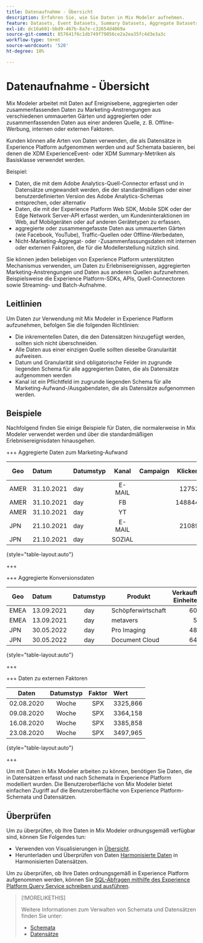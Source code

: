 ```yaml
---
title: Datenaufnahme - Übersicht
description: Erfahren Sie, wie Sie Daten in Mix Modeler aufnehmen.
feature: Datasets, Event Datasets, Summary Datasets, Aggregate Datasets
exl-id: dc16a601-bbd9-467b-8a7e-c32654d4069a
source-git-commit: 857641f6c1db749f79056ce2a2ea35fc4d3e3a3c
workflow-type: tm+mt
source-wordcount: '520'
ht-degree: 10%

---
```


# Datenaufnahme - Übersicht

Mix Modeler arbeitet mit Daten auf Ereignisebene, aggregierten oder zusammenfassenden Daten zu Marketing-Anstrengungen aus verschiedenen ummauerten Gärten und aggregierten oder zusammenfassenden Daten aus einer anderen Quelle, z. B. Offline-Werbung, internen oder externen Faktoren.

Kunden können alle Arten von Daten verwenden, die als Datensätze in Experience Platform aufgenommen werden und auf Schemata basieren, bei denen die XDM ExperienceEvent- oder XDM Summary-Metriken als Basisklasse verwendet werden.

Beispiel:

* Daten, die mit dem Adobe Analytics-Quell-Connector erfasst und in Datensätze umgewandelt werden, die der standardmäßigen oder einer benutzerdefinierten Version des Adobe Analytics-Schemas entsprechen, oder alternativ
* Daten, die mit der Experience Platform Web SDK, Mobile SDK oder der Edge Network Server-API erfasst werden, um Kundeninteraktionen im Web, auf Mobilgeräten oder auf anderen Gerätetypen zu erfassen,
* aggregierte oder zusammengefasste Daten aus ummauerten Gärten (wie Facebook, YouTube), Traffic-Quellen oder Offline-Werbedaten,
* Nicht-Marketing-Aggregat- oder -Zusammenfassungsdaten mit internen oder externen Faktoren, die für die Modellerstellung nützlich sind.

Sie können jeden beliebigen von Experience Platform unterstützten Mechanismus verwenden, um Daten zu Erlebnisereignissen, aggregierten Marketing-Anstrengungen und Daten aus anderen Quellen aufzunehmen. Beispielsweise die Experience Platform-SDKs, APIs, Quell-Connectoren sowie Streaming- und Batch-Aufnahme.


## Leitlinien

Um Daten zur Verwendung mit Mix Modeler in Experience Platform aufzunehmen, befolgen Sie die folgenden Richtlinien:

* Die inkrementellen Daten, die den Datensätzen hinzugefügt werden, sollten sich nicht überschneiden.
* Alle Daten aus einer einzigen Quelle sollten dieselbe Granularität aufweisen.
* Datum und Granularität sind obligatorische Felder im zugrunde liegenden Schema für alle aggregierten Daten, die als Datensätze aufgenommen werden
* Kanal ist ein Pflichtfeld im zugrunde liegenden Schema für alle Marketing-Aufwand-/Ausgabendaten, die als Datensätze aufgenommen werden.


## Beispiele

Nachfolgend finden Sie einige Beispiele für Daten, die normalerweise in Mix Modeler verwendet werden und über die standardmäßigen Erlebnisereignisdaten hinausgehen.

+++ Aggregierte Daten zum Marketing-Aufwand

| Geo | Datum | Datumstyp | Kanal | Campaign | Klicken | verdient | Interaktion | Impression | Öffnen | in Besitz | Gesendet | Ausgaben |
|---|:--|---|:---:|---|--:|---|--:|---|---|---|--:|--:|
| AMER | 31.10.2021 | day | E-MAIL | | 12752 | | | | | | 1132945 | |
| AMER | 31.10.2021 | day | FB | | 148844 | | | | | | | 42111 |
| AMER | 31.10.2021 | day | YT | | | | 2314452 | | | | | 10540 |
| JPN | 21.10.2021 | day | E-MAIL | | 21089 | | | | | | 3283626 | |
| JPN | 21.10.2021 | day | SOZIAL | | | | 621 | | | | | 74512 |

{style="table-layout:auto"}

+++

+++ Aggregierte Konversionsdaten

| Geo | Datum | Datumstyp | Produkt | Verkaufte Einheiten | Einnahmen |
|---|:---|:---:|---|--:|--:|
| EMEA | 13.09.2021 | day | Schöpferwirtschaft | 603 | 36537,68 |
| EMEA | 13.09.2021 | day | metavers | 55 | 21704,37 |
| JPN | 30.05.2022 | day | Pro Imaging | 487 | 64469,60 |
| JPN | 30.05.2022 | day | Document Cloud | 642 | 100509,07 |

{style="table-layout:auto"}

+++

+++ Daten zu externen Faktoren

| Daten | Datumstyp | Faktor | Wert |
|---|:---:|:---:|:---|
| 02.08.2020 | Woche | SPX | 3325,866 |
| 09.08.2020 | Woche | SPX | 3364,158 |
| 16.08.2020 | Woche | SPX | 3385,858 |
| 23.08.2020 | Woche | SPX | 3497,965 |

{style="table-layout:auto"}

+++

Um mit Daten in Mix Modeler arbeiten zu können, benötigen Sie Daten, die in Datensätzen erfasst und nach Schemata in Experience Platform modelliert wurden. Die Benutzeroberfläche von Mix Modeler bietet einfachen Zugriff auf die Benutzeroberfläche von Experience Platform-Schemata und Datensätzen.


## Überprüfen

Um zu überprüfen, ob Ihre Daten in Mix Modeler ordnungsgemäß verfügbar sind, können Sie Folgendes tun:

* Verwenden von Visualisierungen in [Übersicht](/help/overview.md).
* Herunterladen und Überprüfen von Daten [Harmonisierte Daten](/help/harmonize-data/overview.md) in Harmonisierten Datensätzen.

Um zu überprüfen, ob Ihre Daten ordnungsgemäß in Experience Platform aufgenommen werden, können Sie [SQL-Abfragen mithilfe des Experience Platform Query Service schreiben und ausführen](https://experienceleague.adobe.com/de/docs/experience-platform/query/home).


>[!MORELIKETHIS]
>
>Weitere Informationen zum Verwalten von Schemata und Datensätzen finden Sie unter:
>
>* [Schemata](schemas.md)
>* [Datensätze](datasets.md)
